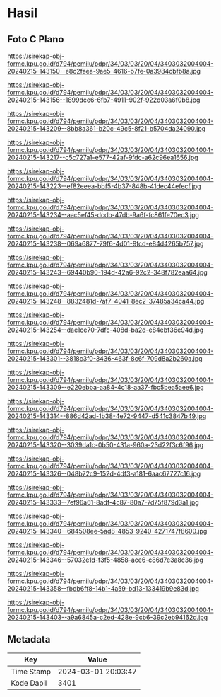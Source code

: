 # Hasil

## Foto C Plano

https://sirekap-obj-formc.kpu.go.id/d794/pemilu/pdpr/34/03/03/20/04/3403032004004-20240215-143150--e8c2faea-9ae5-4616-b7fe-0a3984cbfb8a.jpg

https://sirekap-obj-formc.kpu.go.id/d794/pemilu/pdpr/34/03/03/20/04/3403032004004-20240215-143156--1899dce6-6fb7-4911-902f-922d03a6f0b8.jpg

https://sirekap-obj-formc.kpu.go.id/d794/pemilu/pdpr/34/03/03/20/04/3403032004004-20240215-143209--8bb8a361-b20c-49c5-8f21-b5704da24090.jpg

https://sirekap-obj-formc.kpu.go.id/d794/pemilu/pdpr/34/03/03/20/04/3403032004004-20240215-143217--c5c727a1-e577-42af-9fdc-a62c96ea1656.jpg

https://sirekap-obj-formc.kpu.go.id/d794/pemilu/pdpr/34/03/03/20/04/3403032004004-20240215-143223--ef82eeea-bbf5-4b37-848b-41dec44efecf.jpg

https://sirekap-obj-formc.kpu.go.id/d794/pemilu/pdpr/34/03/03/20/04/3403032004004-20240215-143234--aac5ef45-dcdb-47db-9a6f-fc861fe70ec3.jpg

https://sirekap-obj-formc.kpu.go.id/d794/pemilu/pdpr/34/03/03/20/04/3403032004004-20240215-143238--069a6877-79f6-4d01-9fcd-e84d4265b757.jpg

https://sirekap-obj-formc.kpu.go.id/d794/pemilu/pdpr/34/03/03/20/04/3403032004004-20240215-143243--69440b90-194d-42a6-92c2-348f782eaa64.jpg

https://sirekap-obj-formc.kpu.go.id/d794/pemilu/pdpr/34/03/03/20/04/3403032004004-20240215-143248--8832481d-7af7-4041-8ec2-37485a34ca44.jpg

https://sirekap-obj-formc.kpu.go.id/d794/pemilu/pdpr/34/03/03/20/04/3403032004004-20240215-143254--dae1ce70-7dfc-408d-ba2d-e84ebf36e94d.jpg

https://sirekap-obj-formc.kpu.go.id/d794/pemilu/pdpr/34/03/03/20/04/3403032004004-20240215-143301--3818c3f0-3436-463f-8c6f-709d8a2b260a.jpg

https://sirekap-obj-formc.kpu.go.id/d794/pemilu/pdpr/34/03/03/20/04/3403032004004-20240215-143309--e220ebba-aa84-4c18-aa37-fbc5bea5aee6.jpg

https://sirekap-obj-formc.kpu.go.id/d794/pemilu/pdpr/34/03/03/20/04/3403032004004-20240215-143314--886d42ad-1b38-4e72-9447-d541c3847b49.jpg

https://sirekap-obj-formc.kpu.go.id/d794/pemilu/pdpr/34/03/03/20/04/3403032004004-20240215-143320--3039da1c-0b50-431a-960a-23d22f3c6f96.jpg

https://sirekap-obj-formc.kpu.go.id/d794/pemilu/pdpr/34/03/03/20/04/3403032004004-20240215-143326--048b72c9-152d-4df3-a181-6aac67727c16.jpg

https://sirekap-obj-formc.kpu.go.id/d794/pemilu/pdpr/34/03/03/20/04/3403032004004-20240215-143333--7ef96a61-8adf-4c87-80a7-7d75f879d3a1.jpg

https://sirekap-obj-formc.kpu.go.id/d794/pemilu/pdpr/34/03/03/20/04/3403032004004-20240215-143340--684508ee-5ad8-4853-9240-4271747f8600.jpg

https://sirekap-obj-formc.kpu.go.id/d794/pemilu/pdpr/34/03/03/20/04/3403032004004-20240215-143346--57032e1d-f3f5-4858-ace6-c86d7e3a8c36.jpg

https://sirekap-obj-formc.kpu.go.id/d794/pemilu/pdpr/34/03/03/20/04/3403032004004-20240215-143358--fbdb6ff8-14b1-4a59-bd13-133419b9e83d.jpg

https://sirekap-obj-formc.kpu.go.id/d794/pemilu/pdpr/34/03/03/20/04/3403032004004-20240215-143403--a9a6845a-c2ed-428e-9cb6-39c2eb94162d.jpg


## Metadata

| Key        | Value               |
| ---------- | ------------------- |
| Time Stamp | 2024-03-01 20:03:47 |
| Kode Dapil | 3401                |



